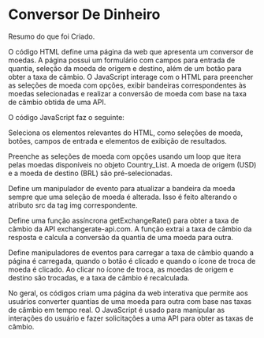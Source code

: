 # Conversor De Dinheiro

Resumo do que foi Criado.

O código HTML define uma página da web que apresenta um conversor de moedas. A página possui um formulário com campos para entrada de quantia, seleção da moeda de origem e destino, além de um botão para obter a taxa de câmbio. O JavaScript interage com o HTML para preencher as seleções de moeda com opções, exibir bandeiras correspondentes às moedas selecionadas e realizar a conversão de moeda com base na taxa de câmbio obtida de uma API.

O código JavaScript faz o seguinte:

Seleciona os elementos relevantes do HTML, como seleções de moeda, botões, campos de entrada e elementos de exibição de resultados.

Preenche as seleções de moeda com opções usando um loop que itera pelas moedas disponíveis no objeto Country_List. A moeda de origem (USD) e a moeda de destino (BRL) são pré-selecionadas.

Define um manipulador de evento para atualizar a bandeira da moeda sempre que uma seleção de moeda é alterada. Isso é feito alterando o atributo src da tag img correspondente.

Define uma função assíncrona getExchangeRate() para obter a taxa de câmbio da API exchangerate-api.com. A função extrai a taxa de câmbio da resposta e calcula a conversão da quantia de uma moeda para outra.

Define manipuladores de eventos para carregar a taxa de câmbio quando a página é carregada, quando o botão é clicado e quando o ícone de troca de moeda é clicado. Ao clicar no ícone de troca, as moedas de origem e destino são trocadas, e a taxa de câmbio é recalculada.

No geral, os códigos criam uma página da web interativa que permite aos usuários converter quantias de uma moeda para outra com base nas taxas de câmbio em tempo real. O JavaScript é usado para manipular as interações do usuário e fazer solicitações a uma API para obter as taxas de câmbio.
